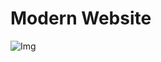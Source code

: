 
# Modern Website

![Img](https://github.com/pranjalkuhikar/My_Stuff/assets/99873964/0e4d4d43-de8e-42d9-a0d6-63ba9d50b29b)




